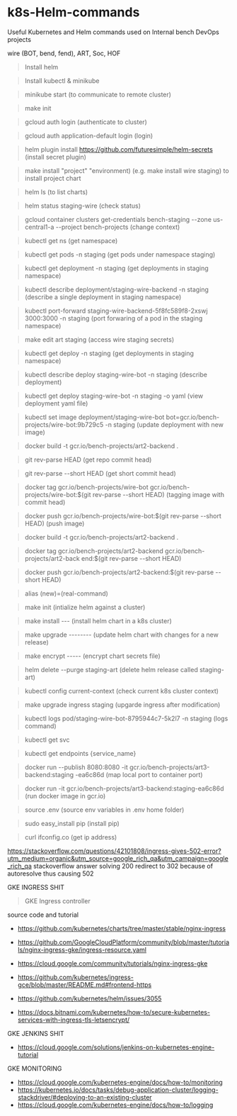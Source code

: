 # k8s-Helm-commands
Useful Kubernetes and Helm commands used on Internal bench DevOps projects

wire (BOT, bend, fend),
ART,
Soc,
HOF 

>Install helm

>Install kubectl & minikube

> minikube start (to communicate to remote cluster)

> make init

> gcloud auth login (authenticate to cluster)

> gcloud auth application-default login (login)

> helm plugin install https://github.com/futuresimple/helm-secrets (install secret plugin)

> make install "project" "environment) (e.g. make install wire staging) to install project chart

> helm ls (to list charts)

> helm status staging-wire (check status)

> gcloud container clusters get-credentials bench-staging --zone us-central1-a --project bench-projects (change context)

> kubectl get ns (get namespace)

> kubectl get pods -n staging (get pods under namespace staging)

> kubectl get deployment -n staging (get deployments in staging namespace)

> kubectl describe deployment/staging-wire-backend -n staging (describe a single deployment in staging namespace)

> kubectl port-forward staging-wire-backend-5f8fc589f8-2xswj 3000:3000 -n staging (port forwaring of a pod in the staging namespace)

> make edit art staging (access wire staging secrets)

> kubectl get deploy -n staging (get deployments in staging namespace)

> kubectl describe deploy staging-wire-bot -n staging (describe deployment)

> kubectl get deploy staging-wire-bot -n staging -o yaml (view deployment yaml file)

> kubectl set image deployment/staging-wire-bot bot=gcr.io/bench-projects/wire-bot:9b729c5 -n staging (update deployment with new image)

> docker build -t gcr.io/bench-projects/art2-backend .

> git rev-parse HEAD (get repo commit head)

> git rev-parse --short HEAD (get short commit head)

> docker tag gcr.io/bench-projects/wire-bot gcr.io/bench-projects/wire-bot:$(git rev-parse --short HEAD) (tagging image with commit head)

> docker push gcr.io/bench-projects/wire-bot:$(git rev-parse --short HEAD) (push image)

> docker build -t gcr.io/bench-projects/art2-backend .

> docker tag gcr.io/bench-projects/art2-backend gcr.io/bench-projects/art2-back
end:$(git rev-parse --short HEAD)

> docker push gcr.io/bench-projects/art2-backend:$(git rev-parse --short HEAD)

> alias (new)=(real-command)

> make init (intialize helm against a cluster)

> make install --- (install helm chart in a k8s cluster)

> make upgrade -------- (update helm chart with changes for a new release)

> make encrypt ----- (encrypt chart secrets file)

> helm delete --purge staging-art (delete helm release called staging-art)

> kubectl config current-context (check current k8s cluster context)

> make upgrade ingress staging (upgarde ingress after modification)

> kubectl logs pod/staging-wire-bot-8795944c7-5k2l7 -n staging (logs command)

> kubectl get svc

> kubectl get endpoints {service_name}

> docker run --publish 8080:8080 -it gcr.io/bench-projects/art3-backend:staging
-ea6c86d  (map local port to container port)

> docker run -it gcr.io/bench-projects/art3-backend:staging-ea6c86d  (run docker image in gcr.io)

>  source .env  (source env variables in .env home folder)

> sudo easy_install pip  (install pip)

> curl ifconfig.co  (get ip address)

https://stackoverflow.com/questions/42101808/ingress-gives-502-error?utm_medium=organic&utm_source=google_rich_qa&utm_campaign=google_rich_qa stackoverflow answer solving 200 redirect to 302 because of autoresolve thus causing 502

GKE INGRESS SHIT

> GKE Ingress controller

source code and tutorial
- https://github.com/kubernetes/charts/tree/master/stable/nginx-ingress
- https://github.com/GoogleCloudPlatform/community/blob/master/tutorials/nginx-ingress-gke/ingress-resource.yaml
- https://cloud.google.com/community/tutorials/nginx-ingress-gke
- https://github.com/kubernetes/ingress-gce/blob/master/README.md#frontend-https

- https://github.com/kubernetes/helm/issues/3055
- https://docs.bitnami.com/kubernetes/how-to/secure-kubernetes-services-with-ingress-tls-letsencrypt/

GKE JENKINS SHIT

- https://cloud.google.com/solutions/jenkins-on-kubernetes-engine-tutorial

GKE MONITORING

- https://cloud.google.com/kubernetes-engine/docs/how-to/monitoring
- https://kubernetes.io/docs/tasks/debug-application-cluster/logging-stackdriver/#deploying-to-an-existing-cluster
- https://cloud.google.com/kubernetes-engine/docs/how-to/logging
